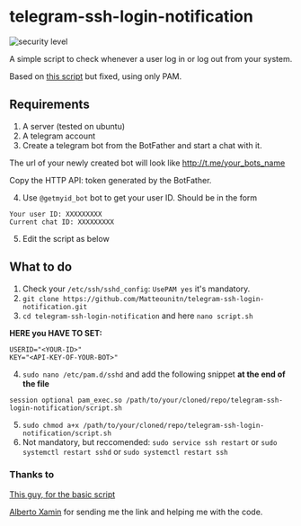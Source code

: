# telegram-ssh-login-notification
![security level](https://img.shields.io/badge/Security%20Level-alert-yellow)

A simple script to check whenever a user log in or log out from your system.

Based on [this script](https://8192.one/post/ssh_login_notification_withtelegram/) but fixed, using only PAM.

## Requirements

1. A server (tested on ubuntu)
2. A telegram account
3. Create a telegram bot from the BotFather and start a chat with it.

The url of your newly created bot will look like http://t.me/your_bots_name

Copy the HTTP API: token generated by the BotFather.

4. Use `@getmyid_bot` bot to get your user ID. 
Should be in the form 
```
Your user ID: XXXXXXXXX 
Current chat ID: XXXXXXXXX
```
5. Edit the script as below

## What to do

1. Check your `/etc/ssh/sshd_config`: `UsePAM yes` it's mandatory.
2. `git clone https://github.com/Matteounitn/telegram-ssh-login-notification.git`
3. `cd telegram-ssh-login-notification` and here `nano script.sh`

**HERE you HAVE TO SET:**
```
USERID="<YOUR-ID>"
KEY="<API-KEY-OF-YOUR-BOT>" 
```
4. `sudo nano /etc/pam.d/sshd` and add the following snippet **at the end of the file** 
```
session optional pam_exec.so /path/to/your/cloned/repo/telegram-ssh-login-notification/script.sh
```
5. `sudo chmod a+x /path/to/your/cloned/repo/telegram-ssh-login-notification/script.sh`
6. Not mandatory, but reccomended: `sudo service ssh restart` or `sudo systemctl restart sshd` or `sudo systemctl restart ssh`

### Thanks to
[This guy, for the basic script](https://8192.one/post/ssh_login_notification_withtelegram/)

[Alberto Xamin](https://github.com/albertoxamin) for sending me the link and helping me with the code.
